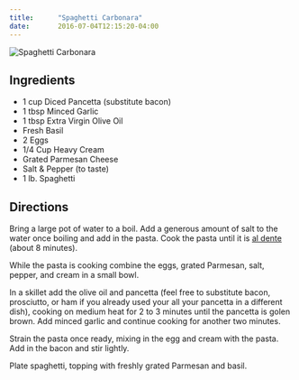 ```yaml
---
title:      "Spaghetti Carbonara"
date:       2016-07-04T12:15:20-04:00
---
```


![Spaghetti Carbonara]({{site.github.url}}/img/spaghetti-carbonara.png "Spaghetti Carbonara")

## Ingredients

* 1 cup Diced Pancetta (substitute bacon)
* 1 tbsp Minced Garlic
* 1 tbsp Extra Virgin Olive Oil
* Fresh Basil
* 2 Eggs
* 1/4 Cup Heavy Cream
* Grated Parmesan Cheese
* Salt & Pepper (to taste)
* 1 lb. Spaghetti

## Directions

Bring a large pot of water to a boil. Add a generous amount of salt to the water once boiling and add in the pasta. Cook the pasta until it is [al dente](https://en.wikipedia.org/wiki/Al_dente) (about 8 minutes). 

While the pasta is cooking combine the eggs, grated Parmesan, salt, pepper, and cream in a small bowl. 

In a skillet add the olive oil and pancetta (feel free to substitute bacon, prosciutto, or ham if you already used your all your pancetta in a different dish), cooking on medium heat for 2 to 3 minutes until the pancetta is golen brown. Add minced garlic and continue cooking for another two minutes. 

Strain the pasta once ready, mixing in the egg and cream with the pasta. Add in the bacon and stir lightly.

Plate spaghetti, topping with freshly grated Parmesan and basil.
